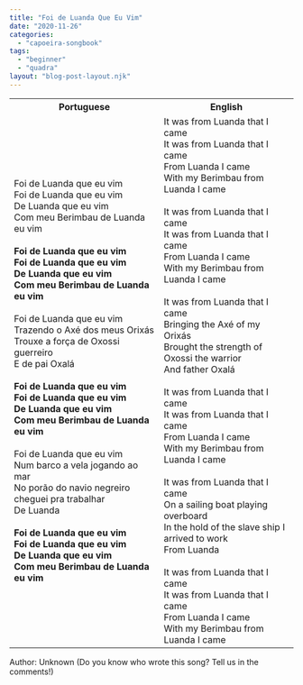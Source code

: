 ```yaml
---
title: "Foi de Luanda Que Eu Vim"
date: "2020-11-26"
categories: 
  - "capoeira-songbook"
tags: 
  - "beginner"
  - "quadra"
layout: "blog-post-layout.njk"
---
```


<table class="capoeira-table">
    <tr class="header-row">
        <th>Portuguese</th>
        <th>English</th>
    </tr>
    <tr>
        <td>Foi de Luanda que eu vim<br>
Foi de Luanda que eu vim<br>
De Luanda que eu vim<br>
Com meu Berimbau de Luanda eu vim<br>
<br>
<strong>Foi de Luanda que eu vim<br>
Foi de Luanda que eu vim<br>
De Luanda que eu vim<br>
Com meu Berimbau de Luanda eu vim</strong><br>
<br>
Foi de Luanda que eu vim<br>
Trazendo o Axé dos meus Orixás<br>
Trouxe a força de Oxossi guerreiro<br>
E de pai Oxalá<br>
<br>
<strong>Foi de Luanda que eu vim<br>
Foi de Luanda que eu vim<br>
De Luanda que eu vim<br>
Com meu Berimbau de Luanda eu vim</strong><br>
<br>
Foi de Luanda que eu vim<br>
Num barco a vela jogando ao mar<br>
No porão do navio negreiro cheguei pra trabalhar<br>
De Luanda<br>
<br>
<strong>Foi de Luanda que eu vim<br>
Foi de Luanda que eu vim<br>
De Luanda que eu vim<br>
Com meu Berimbau de Luanda eu vim</strong></td>
        <td>It was from Luanda that I came<br>
It was from Luanda that I came<br>
From Luanda I came<br>
With my Berimbau from Luanda I came<br>
<br>
It was from Luanda that I came<br>
It was from Luanda that I came<br>
From Luanda I came<br>
With my Berimbau from Luanda I came<br>
<br>
It was from Luanda that I came<br>
Bringing the Axé of my Orixás<br>
Brought the strength of Oxossi the warrior<br>
And father Oxalá<br>
<br>
It was from Luanda that I came<br>
It was from Luanda that I came<br>
From Luanda I came<br>
With my Berimbau from Luanda I came<br>
<br>
It was from Luanda that I came<br>
On a sailing boat playing overboard<br>
In the hold of the slave ship I arrived to work<br>
From Luanda<br>
<br>
It was from Luanda that I came<br>
It was from Luanda that I came<br>
From Luanda I came<br>
With my Berimbau from Luanda I came</td>
    </tr>
</table>

<figcaption>
Author: Unknown (Do you know who wrote this song? Tell us in the comments!)
</figcaption>